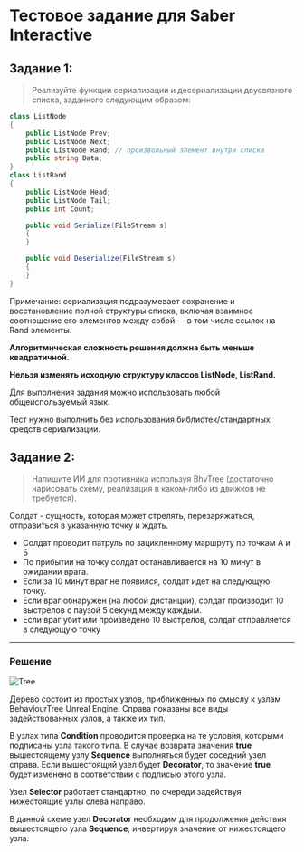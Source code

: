 # Тестовое задание для Saber Interactive
## Задание 1:
> Реализуйте функции сериализации и десериализации двусвязного списка, заданного следующим образом:

```csharp
class ListNode
{
    public ListNode Prev;
    public ListNode Next;
    public ListNode Rand; // произвольный элемент внутри списка
    public string Data;
}
class ListRand
{
    public ListNode Head;
    public ListNode Tail;
    public int Count;

    public void Serialize(FileStream s)
    {
    }

    public void Deserialize(FileStream s)
    {
    }
}
```
Примечание: сериализация подразумевает сохранение и восстановление полной структуры списка, включая взаимное соотношение его элементов между собой — в том числе ссылок на Rand элементы.

**Алгоритмическая сложность решения должна быть меньше квадратичной.**

**Нельзя изменять исходную структуру классов ListNode, ListRand.**

Для выполнения задания можно использовать любой общеиспользуемый язык.

Тест нужно выполнить без использования библиотек/стандартных средств сериализации.

## Задание 2:
> Напишите ИИ для противника используя BhvTree (достаточно нарисовать схему, реализация в
каком-либо из движков не требуется).

Солдат - сущность, которая может стрелять, перезаряжаться, отправиться в указанную точку и ждать.
- Солдат проводит патруль по зацикленному маршруту по точкам А и Б
- По прибытии на точку солдат останавливается на 10 минут в ожидании врага.
- Если за 10 минут враг не появился, солдат идет на следующую точку.
- Если враг обнаружен (на любой дистанции), солдат производит 10 выстрелов с паузой 5 секунд между каждым.
- Если враг убит или произведено 10 выстрелов, солдат отправляется в следующую точку

------------
### **Решение**


![Tree](https://user-images.githubusercontent.com/108364849/213845301-278e4c9a-c4fd-4dca-b05c-20ecff80e43d.JPG)

Дерево состоит из простых узлов, приближенных по смыслу к узлам BehaviourTree Unreal Engine. Справа показаны все виды задействованных узлов, а также их тип.

В узлах типа **Condition** проводится проверка на те условия, которыми подписаны узла такого типа. В случае возврата значения **true** вышестоящему узлу **Sequence** выполняться будет соседний узел справа. Если вышестоящий узел будет **Decorator**, то значение **true** будет изменено в соответствии с подписью этого узла.

Узел **Selector** работает стандартно, по очереди задействуя нижестоящие узлы слева направо.

В данной схеме узел **Decorator** необходим для продолжения действия вышестоящего узла **Sequence**, инвертируя значение от нижестоящего узла.
